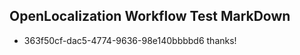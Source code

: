 ## OpenLocalization Workflow Test MarkDown
* 363f50cf-dac5-4774-9636-98e140bbbbd6 
thanks!<!--HONumber=Mar16_HO4-->
